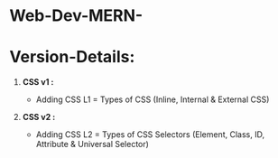 # Web-Dev-MERN-
# Version-Details:
1. **CSS v1 :**
    - Adding CSS L1 = Types of CSS (Inline, Internal & External CSS)

2. **CSS v2 :**
    - Adding CSS L2 = Types of CSS Selectors (Element, Class, ID, Attribute & Universal Selector)
